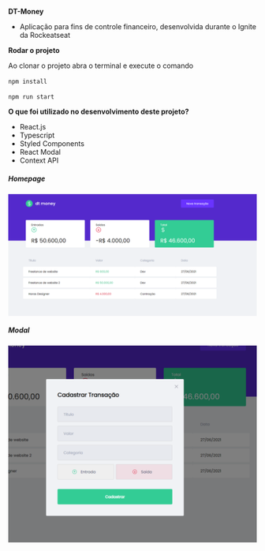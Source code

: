 
**DT-Money**
- Aplicação para fins de controle financeiro, desenvolvida durante o Ignite da Rockeatseat

**Rodar o projeto**

Ao clonar o projeto abra o terminal e execute o comando

`npm install`

`npm run start`

**O que foi utilizado no desenvolvimento deste projeto?**

- React.js
- Typescript
- Styled Components
- React Modal
- Context API
 

##### Homepage

<img align="center"  src="src/assets/dt-money-1.PNG" />

##### Modal
<img align="center" src="src/assets/dt-money-2.PNG" />
